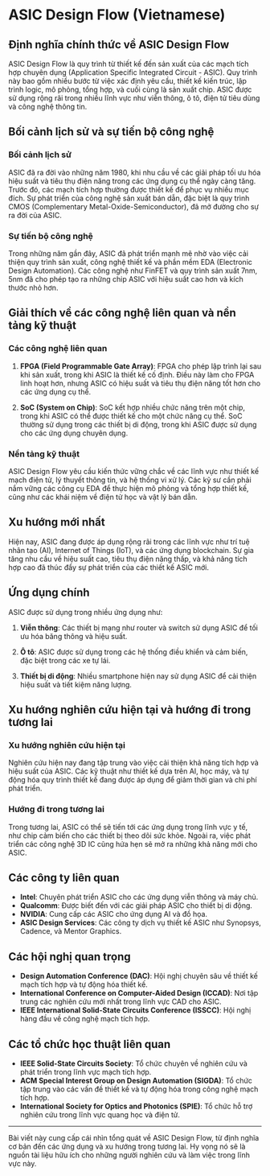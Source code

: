 # ASIC Design Flow (Vietnamese)

## Định nghĩa chính thức về ASIC Design Flow

ASIC Design Flow là quy trình từ thiết kế đến sản xuất của các mạch tích hợp chuyên dụng (Application Specific Integrated Circuit - ASIC). Quy trình này bao gồm nhiều bước từ việc xác định yêu cầu, thiết kế kiến trúc, lập trình logic, mô phỏng, tổng hợp, và cuối cùng là sản xuất chip. ASIC được sử dụng rộng rãi trong nhiều lĩnh vực như viễn thông, ô tô, điện tử tiêu dùng và công nghệ thông tin.

## Bối cảnh lịch sử và sự tiến bộ công nghệ

### Bối cảnh lịch sử

ASIC đã ra đời vào những năm 1980, khi nhu cầu về các giải pháp tối ưu hóa hiệu suất và tiêu thụ điện năng trong các ứng dụng cụ thể ngày càng tăng. Trước đó, các mạch tích hợp thường được thiết kế để phục vụ nhiều mục đích. Sự phát triển của công nghệ sản xuất bán dẫn, đặc biệt là quy trình CMOS (Complementary Metal-Oxide-Semiconductor), đã mở đường cho sự ra đời của ASIC.

### Sự tiến bộ công nghệ

Trong những năm gần đây, ASIC đã phát triển mạnh mẽ nhờ vào việc cải thiện quy trình sản xuất, công nghệ thiết kế và phần mềm EDA (Electronic Design Automation). Các công nghệ như FinFET và quy trình sản xuất 7nm, 5nm đã cho phép tạo ra những chip ASIC với hiệu suất cao hơn và kích thước nhỏ hơn.

## Giải thích về các công nghệ liên quan và nền tảng kỹ thuật

### Các công nghệ liên quan

1. **FPGA (Field Programmable Gate Array)**: FPGA cho phép lập trình lại sau khi sản xuất, trong khi ASIC là thiết kế cố định. Điều này làm cho FPGA linh hoạt hơn, nhưng ASIC có hiệu suất và tiêu thụ điện năng tốt hơn cho các ứng dụng cụ thể.

2. **SoC (System on Chip)**: SoC kết hợp nhiều chức năng trên một chip, trong khi ASIC có thể được thiết kế cho một chức năng cụ thể. SoC thường sử dụng trong các thiết bị di động, trong khi ASIC được sử dụng cho các ứng dụng chuyên dụng.

### Nền tảng kỹ thuật

ASIC Design Flow yêu cầu kiến thức vững chắc về các lĩnh vực như thiết kế mạch điện tử, lý thuyết thông tin, và hệ thống vi xử lý. Các kỹ sư cần phải nắm vững các công cụ EDA để thực hiện mô phỏng và tổng hợp thiết kế, cũng như các khái niệm về điện tử học và vật lý bán dẫn.

## Xu hướng mới nhất

Hiện nay, ASIC đang được áp dụng rộng rãi trong các lĩnh vực như trí tuệ nhân tạo (AI), Internet of Things (IoT), và các ứng dụng blockchain. Sự gia tăng nhu cầu về hiệu suất cao, tiêu thụ điện năng thấp, và khả năng tích hợp cao đã thúc đẩy sự phát triển của các thiết kế ASIC mới.

## Ứng dụng chính

ASIC được sử dụng trong nhiều ứng dụng như:

1. **Viễn thông**: Các thiết bị mạng như router và switch sử dụng ASIC để tối ưu hóa băng thông và hiệu suất.
   
2. **Ô tô**: ASIC được sử dụng trong các hệ thống điều khiển và cảm biến, đặc biệt trong các xe tự lái.

3. **Thiết bị di động**: Nhiều smartphone hiện nay sử dụng ASIC để cải thiện hiệu suất và tiết kiệm năng lượng.

## Xu hướng nghiên cứu hiện tại và hướng đi trong tương lai

### Xu hướng nghiên cứu hiện tại

Nghiên cứu hiện nay đang tập trung vào việc cải thiện khả năng tích hợp và hiệu suất của ASIC. Các kỹ thuật như thiết kế dựa trên AI, học máy, và tự động hóa quy trình thiết kế đang được áp dụng để giảm thời gian và chi phí phát triển.

### Hướng đi trong tương lai

Trong tương lai, ASIC có thể sẽ tiến tới các ứng dụng trong lĩnh vực y tế, như chip cảm biến cho các thiết bị theo dõi sức khỏe. Ngoài ra, việc phát triển các công nghệ 3D IC cũng hứa hẹn sẽ mở ra những khả năng mới cho ASIC.

## Các công ty liên quan

- **Intel**: Chuyên phát triển ASIC cho các ứng dụng viễn thông và máy chủ.
- **Qualcomm**: Được biết đến với các giải pháp ASIC cho thiết bị di động.
- **NVIDIA**: Cung cấp các ASIC cho ứng dụng AI và đồ họa.
- **ASIC Design Services**: Các công ty dịch vụ thiết kế ASIC như Synopsys, Cadence, và Mentor Graphics.

## Các hội nghị quan trọng

- **Design Automation Conference (DAC)**: Hội nghị chuyên sâu về thiết kế mạch tích hợp và tự động hóa thiết kế.
- **International Conference on Computer-Aided Design (ICCAD)**: Nơi tập trung các nghiên cứu mới nhất trong lĩnh vực CAD cho ASIC.
- **IEEE International Solid-State Circuits Conference (ISSCC)**: Hội nghị hàng đầu về công nghệ mạch tích hợp.

## Các tổ chức học thuật liên quan

- **IEEE Solid-State Circuits Society**: Tổ chức chuyên về nghiên cứu và phát triển trong lĩnh vực mạch tích hợp.
- **ACM Special Interest Group on Design Automation (SIGDA)**: Tổ chức tập trung vào các vấn đề thiết kế và tự động hóa trong công nghệ mạch tích hợp.
- **International Society for Optics and Photonics (SPIE)**: Tổ chức hỗ trợ nghiên cứu trong lĩnh vực quang học và điện tử.

---

Bài viết này cung cấp cái nhìn tổng quát về ASIC Design Flow, từ định nghĩa cơ bản đến các ứng dụng và xu hướng trong tương lai. Hy vọng nó sẽ là nguồn tài liệu hữu ích cho những người nghiên cứu và làm việc trong lĩnh vực này.
